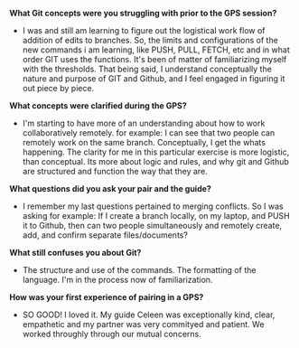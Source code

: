 **What Git concepts were you struggling with prior to the GPS session?**
 
* I was and still am learning to figure out the logistical work flow of addition of edits to branches. So, the limits and configurations of the new commands i am learning, like PUSH, PULL, FETCH, etc and in what order GIT uses the functions. It's been of matter of familiarizing myself with the thresholds.   That being said, I understand conceptually the nature and purpose of GIT and Github, and I feel engaged in figuring it out piece by piece.



**What concepts were clarified during the GPS?**

* I'm starting to have more of an understanding about how to work collaboratively remotely. for example: I can see that two people can remotely work on the same branch. Conceptually, I get the whats happening. The clarity for me in this particular exercise is more logistic, than conceptual. Its more about logic and rules, and why git and Github are structured and function the way that they are.



**What questions did you ask your pair and the guide?**

* I remember my last questions pertained to merging conflicts. So I was asking for example: If I create a branch locally, on my laptop, and PUSH it to Github, then can two people simultaneously and remotely create, add, and confirm separate files/documents?


**What still confuses you about Git?**

* The structure and use of the commands.  The formatting of the language. I'm in the process now of familiarization. 


**How was your first experience of pairing in a GPS?**

* SO GOOD! I loved it. My guide Celeen was exceptionally kind, clear, empathetic and my partner was very commityed and patient. We worked throughly through our mutual concerns.



